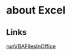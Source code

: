 # about Excel

## Links

[runVBAFilesInOffice](https://github.com/ReneNyffenegger/runVBAFilesInOffice)
